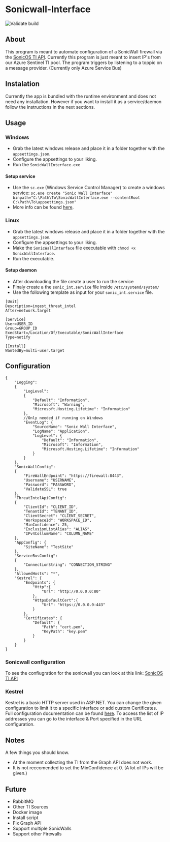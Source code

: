 # Sonicwall-Interface
![Validate build](https://github.com/ITPG-Security/Sonicwall-Interface/actions/workflows/github-test-build.yml/badge.svg?branch=main)

## About
This program is meant to automate configuration of a SonicWall firewall via the [SonicOS TI API](https://www.sonicwall.com/support/knowledge-base/how-do-i-setup-and-use-the-threat-api-feature-on-my-firewall/171120113244716/).
Currently this program is just meant to insert IP's from our Azure Sentinel TI pool.
The program triggers by listening to a toppic on a message provider. (Currently only Azure Service Bus)

## Instalation

Currently the app is bundled with the runtime environment and does not need any installation. However if you want to install it as a service/daemon follow the instructions in the next sections.

## Usage

### Windows
- Grab the latest windows release and place it in a folder together with the `appsettings.json`.
- Configure the appsettings to your liking.
- Run the `SonicWallInterface.exe`

#### Setup service
- Use the `sc.exe` (Windows Service Control Manager) to create a windows service: `sc.exe create "Sonic Wall Interface" binpath="C:\Path\To\SonicWallInterface.exe --contentRoot C:\Path\To\appsettings.json"`
- More info can be found [here](https://learn.microsoft.com/en-us/dotnet/core/extensions/windows-service#create-the-windows-service).

### Linux
- Grab the latest windows release and place it in a folder together with the `appsettings.json`.
- Configure the appsettings to your liking.
- Make the `SonicWallInterface` file executable with `chmod +x SonicWallInterface`.
- Run the executable.

#### Setup daemon
- After downloading the file create a user to run the service
- Finaly create a the `sonic_int.service` file inside `/etc/systemd/system/`
- Use the following template as input for your `sonic_int.service` file.
```
[Unit]
Description=ingest_threat_intel
After=network.target

[Service]
User=USER_ID
Group=GROUP_ID
ExecStart=/Location/Of/Executable/SonicWallInterface
Type=notify

[Install]
WantedBy=multi-user.target
```

## Configuration
```
{
    "Logging": 
    {
        "LogLevel": 
        {
            "Default": "Information",
            "Microsoft": "Warning",
            "Microsoft.Hosting.Lifetime": "Information"
        },
        //Only needed if running on Windows
        "EventLog": {
            "SourceName": "Sonic Wall Interface",
            "LogName": "Application",
            "LogLevel": {
                "Default": "Information",
                "Microsoft": "Information",
                "Microsoft.Hosting.Lifetime": "Information"
            }
        }
    },
    "SonicWallConfig":
    {
        "FireWallEndpoint": "https://firewall:8443",
        "Username": "USERNAME",
        "Password": "PASSWORD",
        "ValidateSSL": true
    },
    "ThreatIntelApiConfig":
    {
        "ClientId": "CLIENT_ID",
        "TenantId": "TENANT_ID",
        "ClientSecret": "CLIENT_SECRET",
        "WorkspaceId": "WORKSPACE_ID",
        "MinConfidence": 25,
        "ExclusionListAlias": "ALIAS",
        "IPv4CollumName": "COLUMN_NAME"
    },
    "AppConfig": {
        "SiteName": "TestSite"
    },
    "ServiceBusConfig":
    {
        "ConnectionString": "CONNECTION_STRING"
    },
    "AllowedHosts": "*",
    "Kestrel": {
        "Endpoints": {
            "Http":{
                "Url": "http://0.0.0.0:80"
            },
            "HttpsDefaultCert":{
                "Url": "https://0.0.0.0:443"
            }
        },
        "Certificates": {
            "Default": {
                "Path": "cert.pem",
                "KeyPath": "key.pem"
            }
        }
    }
}
```
### Sonicwall configuration
To see the confiugration for the sonicwall you can look at this link: [SonicOS TI API](https://www.sonicwall.com/support/knowledge-base/how-do-i-setup-and-use-the-threat-api-feature-on-my-firewall/171120113244716/)

### Kestrel
Kestrel is a basic HTTP server used in ASP.NET. You can change the given configuration to limit it to a specific interface or add custom Certificates. Full configuration documentation can be found [here](https://learn.microsoft.com/en-us/aspnet/core/fundamentals/servers/kestrel/endpoints?view=aspnetcore-7.0). To access the list of IP addresses you can go to the interface & Port specified in the URL configuration.


## Notes
A few things you should know. 
- At the moment collecting the TI from the Graph API does not work.
- It is not reccomended to set the MinConfidence at 0. (A lot of IPs will be given.)

## Future
- RabbitMQ
- Other TI Sources
- Docker image
- Install script
- Fix Graph API
- Support multiple SonicWalls
- Support other Firewalls
